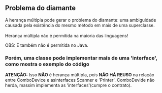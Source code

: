 ## Problema do diamante

A herança múltipla pode gerar o problema do diamante: uma ambiguidade causada pela existência do mesmo método em mais de uma superclasse.
<br><br>Herança múltipla não é permitida na maioria das linguagens!

OBS: E também não é permitida no Java.


### Porém, uma classe pode implementar mais de uma 'interface', como mostra o exemplo do código

**ATENÇÃO:**
Isso **NÃO** é herança múltipla, pois **NÃO HÁ REUSO** na relação entre ComboDevice e asinterfaces Scanner e 'Printer'.
ComboDevide não herda, massim implementa as 'interfaces'(cumpre o contrato).